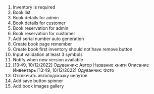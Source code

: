 1. Inventory is required 
2. Book list 
3. Book details for admin
4. Book details for customer
5. Book reservation for admin
6. Book reservation for customer
7. Add serial number auto generation
8. Create book page remember 
9. Create book first inventory should not have remove button
10. Input validation at least 3 symbols
11. Notify when new version available
12. [13:49, 10/12/2022] Одуванчик: Автор
    Название книги
    Описание
    Инвентарь
    [13:49, 10/12/2022] Одуванчик: Фото 
13. Отключить автоподсказку инпутов 
14. Add save button spinner 
15. Add book images gallery
